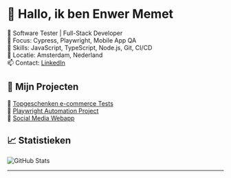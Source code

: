 # 👋 Hallo, ik ben Enwer Memet

💼 Software Tester | Full-Stack Developer  
🎯 Focus: Cypress, Playwright, Mobile App QA  
🧠 Skills: JavaScript, TypeScript, Node.js, Git, CI/CD  
📍 Locatie: Amsterdam, Nederland  
📫 Contact: [LinkedIn](https://linkedin.com/in/ememet)

## 🚀 Mijn Projecten
🔹 [Topgeschenken e-commerce Tests](https://github.com/ememet/topgeschenken-testing)  
🔹 [Playwright Automation Project](https://github.com/ememet/playwright-demo)  
🔹 [Social Media Webapp](https://github.com/ememet/socialapp)

## 📈 Statistieken
![GitHub Stats](https://github-readme-stats.vercel.app/api?username=enwermemet&show_icons=true&theme=default)


---
